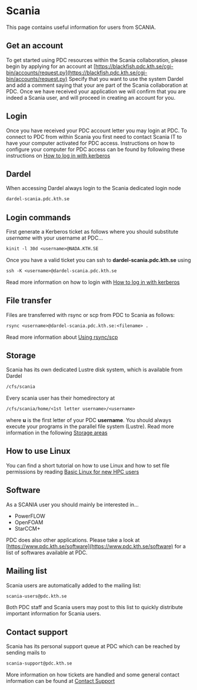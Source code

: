 

# Scania

This page contains useful information for users from SCANIA.

## Get an account

To get started using PDC resources within the Scania collaboration,
please begin by applying for an account at [https://blackfish.pdc.kth.se/cgi-bin/accounts/request.py](https://blackfish.pdc.kth.se/cgi-bin/accounts/request.py)
Specify that you want to use the system Dardel and add a comment saying that your are
part of the Scania collaboration at PDC.
Once we have received your application we will confirm that you are indeed a Scania user,
and will proceed in creating an account for you.

## Login

Once you have received your PDC account letter you may login at PDC.
To connect to PDC from within Scania you first need to contact Scania IT
to have your computer activated for PDC access.
Instructions on how to configure your computer for
PDC access can be found by following these instructions on [How to log in with kerberos](../login/kerberos_login.md#how-to-log-in-with-kerberos)

## Dardel

When accessing Dardel always login to the Scania dedicated login node

```default
dardel-scania.pdc.kth.se
```

## Login commands

First generate a Kerberos ticket as follows where you should
substitute *username* with your username at PDC…

```default
kinit -l 30d <username>@NADA.KTH.SE
```

Once you have a valid ticket you can ssh to **dardel-scania.pdc.kth.se** using

```default
ssh -K <username>@dardel-scania.pdc.kth.se
```

Read more information on how to login with [How to log in with kerberos](../login/kerberos_login.md#how-to-log-in-with-kerberos)

## File transfer

Files are transferred with rsync or scp from PDC to Scania as follows:

```default
rsync <username>@dardel-scania.pdc.kth.se:<filename> .
```

Read more information about [Using rsync/scp](../data_management/file_transfer.md)

## Storage

Scania has its own dedicated Lustre disk system, which is available from Dardel

```default
/cfs/scania
```

Every scania user has their homedirectory at

```default
/cfs/scania/home/<1st letter username>/<username>
```

where **u** is the first letter of your PDC **username**.
You should always execute your programs in the parallel file system (Lustre).
Read more information in the following [Storage areas](../data_management/klemming.md)

## How to use Linux

You can find a short tutorial on how to use Linux and
how to set file permissions by reading [Basic Linux for new HPC users](../basics/introduction.md#basic-linux-for-new-hpc-users)

## Software

As a SCANIA user you should mainly be interested in…

* PowerFLOW
* OpenFOAM
* StarCCM+

PDC does also other applications.
Please take a look at [https://www.pdc.kth.se/software](https://www.pdc.kth.se/software)
for a list of softwares available at PDC.

## Mailing list

Scania users are automatically added to the mailing list:

```default
scania-users@pdc.kth.se
```

Both PDC staff and Scania users may post to this list
to quickly distribute important information for Scania users.

## Contact support

Scania has its personal support queue at PDC which can be
reached by sending mails to

```default
scania-support@pdc.kth.se
```

More information on how tickets are handled and
some general contact information can be found at [Contact Support](../contact/contact_support.md)

